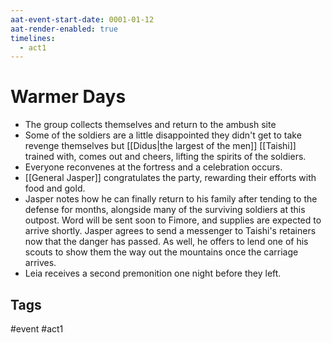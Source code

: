 ```yaml
---
aat-event-start-date: 0001-01-12
aat-render-enabled: true
timelines:
  - act1
---
```

# Warmer Days
- The group collects themselves and return to the ambush site
- Some of the soldiers are a little disappointed they didn't get to take revenge themselves but [[Didus|the largest of the men]] [[Taishi]] trained with, comes out and cheers, lifting the spirits of the soldiers.
- Everyone reconvenes at the fortress and a celebration occurs.
- [[General Jasper]] congratulates the party, rewarding their efforts with food and gold.
- Jasper notes how he can finally return to his family after tending to the defense for months, alongside many of the surviving soldiers at this outpost. Word will be sent soon to Fimore, and supplies are expected to arrive shortly. Jasper agrees to send a messenger to Taishi's retainers now that the danger has passed. As well, he offers to lend one of his scouts to show them the way out the mountains once the carriage arrives.
- Leia receives a second premonition one night before they left.
## Tags
 #event #act1
